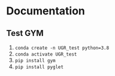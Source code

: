 # Documentation

## Test GYM
1. `conda create -n UGR_test python=3.8`
2. `conda activate UGR_test`
3. `pip install gym`
4. `pip install pyglet`
